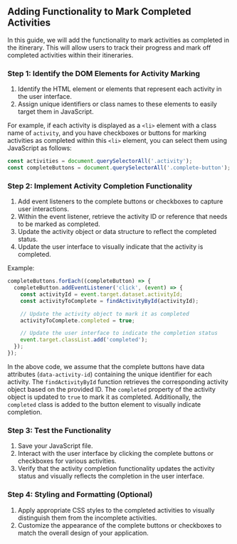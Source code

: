 ## Adding Functionality to Mark Completed Activities

In this guide, we will add the functionality to mark activities as completed in the itinerary. This will allow users to track their progress and mark off completed activities within their itineraries.

### Step 1: Identify the DOM Elements for Activity Marking

1. Identify the HTML element or elements that represent each activity in the user interface.
2. Assign unique identifiers or class names to these elements to easily target them in JavaScript.

For example, if each activity is displayed as a `<li>` element with a class name of `activity`, and you have checkboxes or buttons for marking activities as completed within this `<li>` element, you can select them using JavaScript as follows:

```javascript
const activities = document.querySelectorAll('.activity');
const completeButtons = document.querySelectorAll('.complete-button');
```

### Step 2: Implement Activity Completion Functionality

1. Add event listeners to the complete buttons or checkboxes to capture user interactions.
2. Within the event listener, retrieve the activity ID or reference that needs to be marked as completed.
3. Update the activity object or data structure to reflect the completed status.
4. Update the user interface to visually indicate that the activity is completed.

Example:

```javascript
completeButtons.forEach((completeButton) => {
  completeButton.addEventListener('click', (event) => {
    const activityId = event.target.dataset.activityId;
    const activityToComplete = findActivityById(activityId);

    // Update the activity object to mark it as completed
    activityToComplete.completed = true;

    // Update the user interface to indicate the completion status
    event.target.classList.add('completed');
  });
});
```

In the above code, we assume that the complete buttons have data attributes (`data-activity-id`) containing the unique identifier for each activity. The `findActivityById` function retrieves the corresponding activity object based on the provided ID. The `completed` property of the activity object is updated to `true` to mark it as completed. Additionally, the `completed` class is added to the button element to visually indicate completion.

### Step 3: Test the Functionality

1. Save your JavaScript file.
2. Interact with the user interface by clicking the complete buttons or checkboxes for various activities.
3. Verify that the activity completion functionality updates the activity status and visually reflects the completion in the user interface.

### Step 4: Styling and Formatting (Optional)

1. Apply appropriate CSS styles to the completed activities to visually distinguish them from the incomplete activities.
2. Customize the appearance of the complete buttons or checkboxes to match the overall design of your application.

